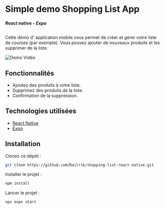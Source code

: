 # Simple demo Shopping List App

##### React native - Expo

##

Cette démo d' application mobile vous permet de créer et gérer votre liste de courses (par exemple).
Vous pouvez ajouter de nouveaux produits et les supprimer de la liste.

![Demo Vidéo](https://ligny.pro/assets/shopping-list-react-native.gif)

## Fonctionnalités

- Ajoutez des produits à votre liste.
- Supprimez des produits de la liste.
- Confirmation de la suppression.

## Technologies utilisées

- [React Native](https://reactnative.dev/)
- [Expo](https://expo.dev/)

## Installation

Clonez ce dépôt :

```bash
git clone https://github.com/Railrik/shopping-list-react-native.git
```

Installer le projet :

```bash
npm install
```

Lancer le projet :

```bash
npx expo start
```
